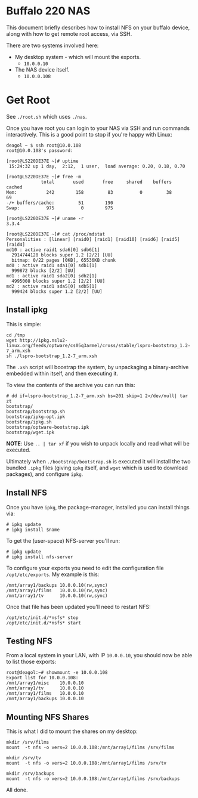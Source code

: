 # Buffalo 220 NAS

This document briefly describes how to install NFS on your buffalo device,
along with how to get remote root access, via SSH.

There are two systems involved here:

* My desktop system - which will mount the exports.
  * `10.0.0.10`
* The NAS device itself.
  * `10.0.0.108`


# Get Root

See `./root.sh` which uses `./nas`.

Once you have root you can login to your NAS via SSH and run commands
interactively.  This is a good point to stop if you're happy with Linux:

    deagol ~ $ ssh root@10.0.108
    root@10.0.108's password:

    [root@LS220DE37E ~]# uptime
     15:24:32 up 1 day,  2:12,  1 user,  load average: 0.20, 0.18, 0.70

    [root@LS220DE37E ~]# free -m
                 total       used       free     shared    buffers     cached
    Mem:           242        158         83          0         38         69
    -/+ buffers/cache:         51        190
    Swap:          975          0        975

    [root@LS220DE37E ~]# uname -r
    3.3.4

    [root@LS220DE37E ~]# cat /proc/mdstat
    Personalities : [linear] [raid0] [raid1] [raid10] [raid6] [raid5] [raid4]
    md10 : active raid1 sda6[0] sdb6[1]
      2914744128 blocks super 1.2 [2/2] [UU]
      bitmap: 0/22 pages [0KB], 65536KB chunk
    md0 : active raid1 sda1[0] sdb1[1]
      999872 blocks [2/2] [UU]
    md1 : active raid1 sda2[0] sdb2[1]
      4995008 blocks super 1.2 [2/2] [UU]
    md2 : active raid1 sda5[0] sdb5[1]
      999424 blocks super 1.2 [2/2] [UU]


## Install ipkg

This is simple:

    cd /tmp
    wget http://ipkg.nslu2-linux.org/feeds/optware/cs05q3armel/cross/stable/lspro-bootstrap_1.2-7_arm.xsh
    sh ./lspro-bootstrap_1.2-7_arm.xsh

The `.xsh` script will boostrap the system, by unpackaging a binary-archive embedded within itself, and then executing it.

To view the contents of the archive you can run this:

    # dd if=lspro-bootstrap_1.2-7_arm.xsh bs=201 skip=1 2>/dev/null| tar zt
    bootstrap/
    bootstrap/bootstrap.sh
    bootstrap/ipkg-opt.ipk
    bootstrap/ipkg.sh
    bootstrap/optware-bootstrap.ipk
    bootstrap/wget.ipk

**NOTE**: Use `.. | tar xf` if you wish to unpack locally and read what will be executed.

Ultimately when `./bootstrap/bootstrap.sh` is executed it will install the two bundled `.ipkg` files (giving `ipkg` itself, and `wget` which is used to download packages), and configure `ipkg`.


## Install NFS

Once you have `ipkg`, the package-manager, installed you can install things via:

    # ipkg update
    # ipkg install $name

To get the (user-space) NFS-server you'll run:

    # ipkg update
    # ipkg install nfs-server

To configure your exports you need to edit the configuration file
`/opt/etc/exports`.  My example is this:

    /mnt/array1/backups 10.0.0.10(rw,sync)
    /mnt/array1/films   10.0.0.10(rw,sync)
    /mnt/array1/tv      10.0.0.10(rw,sync)

Once that file has been updated you'll need to restart NFS:

    /opt/etc/init.d/*nsfs* stop
    /opt/etc/init.d/*nsfs* start


## Testing NFS

From a local system in your LAN, with IP `10.0.0.10`, you should now
be able to list those exports:

    root@deagol:~# showmount -e 10.0.0.108
    Export list for 10.0.0.108:
    /mnt/array1/misc    10.0.0.10
    /mnt/array1/tv      10.0.0.10
    /mnt/array1/films   10.0.0.10
    /mnt/array1/backups 10.0.0.10


## Mounting NFS Shares

This is what I did to mount the shares on my desktop:

    mkdir /srv/films
    mount  -t nfs -o vers=2 10.0.0.108:/mnt/array1/films /srv/films

    mkdir /srv/tv
    mount  -t nfs -o vers=2 10.0.0.108:/mnt/array1/films /srv/tv

    mkdir /srv/backups
    mount  -t nfs -o vers=2 10.0.0.108:/mnt/array1/films /srv/backups


All done.



